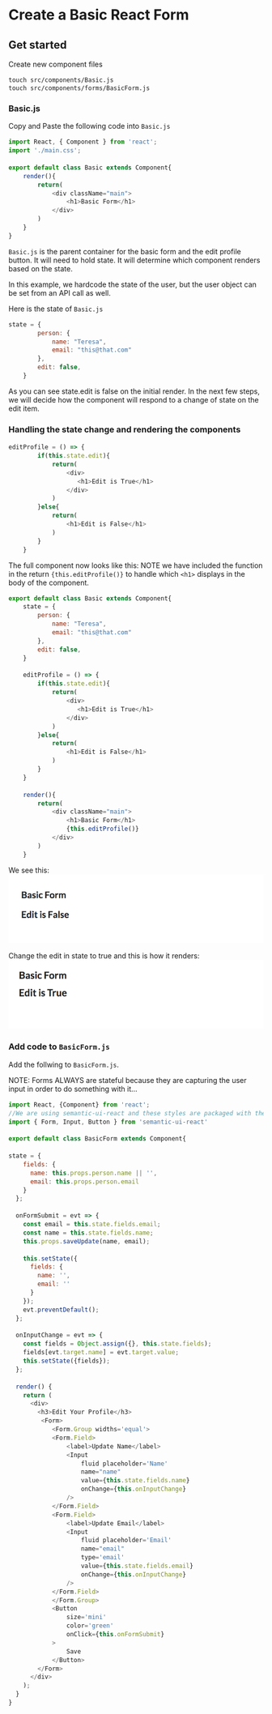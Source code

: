 # Create a Basic React Form

## Get started
Create new component files
```
touch src/components/Basic.js
touch src/components/forms/BasicForm.js
```

### Basic.js
Copy and Paste the following code into `Basic.js`

```js
import React, { Component } from 'react';
import './main.css';

export default class Basic extends Component{
    render(){
        return(
            <div className="main">
                <h1>Basic Form</h1>
            </div>
        )
    }
}
```
`Basic.js` is the parent container for the basic form and the edit profile button. It will need to hold state. It will determine which component renders based on the state.

In this example, we hardcode the state of the user, but the user object can be set from an API call as well.

Here is the state of `Basic.js`
```js
state = {
        person: {
            name: "Teresa",
            email: "this@that.com"
        },
        edit: false,
    }
```
As you can see state.edit is false on the initial render. In the next few steps, we will decide how the component will respond to a change of state on the edit item.

### Handling the state change and rendering the components

```js
editProfile = () => {
        if(this.state.edit){
            return(
                <div>
                   <h1>Edit is True</h1>
                </div>
            )
        }else{
            return(
                <h1>Edit is False</h1>
            )
        }
    }
```
The full component now looks like this: 
NOTE we have included the function in the return `{this.editProfile()}` to handle which `<h1>` displays in the body of the component. 
```js
export default class Basic extends Component{
    state = {
        person: {
            name: "Teresa",
            email: "this@that.com"
        },
        edit: false,
    }

    editProfile = () => {
        if(this.state.edit){
            return(
                <div>
                   <h1>Edit is True</h1>
                </div>
            )
        }else{
            return(
                <h1>Edit is False</h1>
            )
        }
    }

    render(){
        return(
            <div className="main">
                <h1>Basic Form</h1>
                {this.editProfile()}
            </div>
        )
    }
```
We see this:
![alt text](./public/img/editfalse.png "Edit is set to false")

Change the edit in state to true and this is how it renders:
![alt text](./public/img/edittrue.png "Edit is set to true")

### Add code to `BasicForm.js`
Add the follwing to `BasicForm.js`.

NOTE: Forms ALWAYS are stateful because they are capturing the user input in order to do something with it...

```js
import React, {Component} from 'react';
//We are using semantic-ui-react and these styles are packaged with the framework
import { Form, Input, Button } from 'semantic-ui-react'

export default class BasicForm extends Component{

state = {
    fields: {
      name: this.props.person.name || '',
      email: this.props.person.email
    }
  };

  onFormSubmit = evt => {
    const email = this.state.fields.email;
    const name = this.state.fields.name;
    this.props.saveUpdate(name, email);

    this.setState({
      fields: {
        name: '',
        email: ''
      }
    });
    evt.preventDefault();
  };

  onInputChange = evt => {
    const fields = Object.assign({}, this.state.fields);
    fields[evt.target.name] = evt.target.value;
    this.setState({fields});
  };

  render() {
    return (
      <div>
        <h3>Edit Your Profile</h3>
         <Form>
            <Form.Group widths='equal'>
            <Form.Field>
                <label>Update Name</label>
                <Input 
                    fluid placeholder='Name' 
                    name="name"
                    value={this.state.fields.name}
                    onChange={this.onInputChange}
                />
            </Form.Field>
            <Form.Field>
                <label>Update Email</label>
                <Input 
                    fluid placeholder='Email' 
                    name="email"
                    type='email'
                    value={this.state.fields.email}
                    onChange={this.onInputChange}
                />
            </Form.Field>
            </Form.Group>
            <Button 
                size='mini' 
                color='green'
                onClick={this.onFormSubmit}
            >
                Save                       
            </Button>
        </Form>
      </div>
    );
  }
}
```


